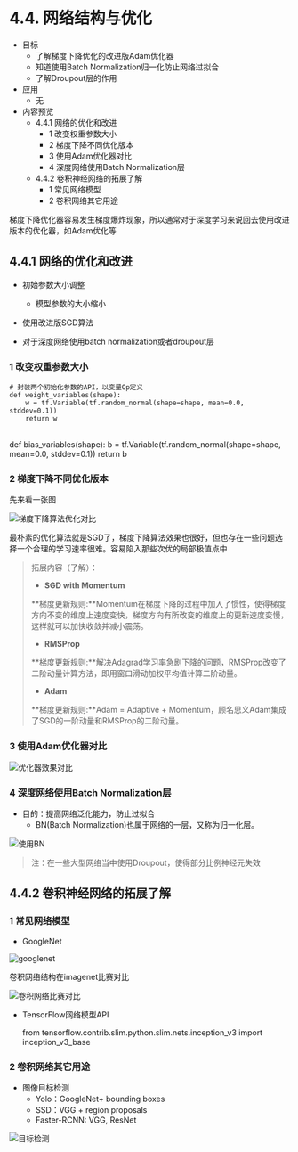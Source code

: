 # 4.4. 网络结构与优化

*   目标
    *   了解梯度下降优化的改进版Adam优化器
    *   知道使用Batch Normalization归一化防止网络过拟合
    *   了解Droupout层的作用
*   应用
    *   无
*   内容预览
    *   4.4.1 网络的优化和改进
        *   1 改变权重参数大小
        *   2 梯度下降不同优化版本
        *   3 使用Adam优化器对比
        *   4 深度网络使用Batch Normalization层
    *   4.4.2 卷积神经网络的拓展了解
        *   1 常见网络模型
        *   2 卷积网络其它用途

梯度下降优化器容易发生梯度爆炸现象，所以通常对于深度学习来说回去使用改进版本的优化器，如Adam优化等

4.4.1 网络的优化和改进
--------------

*   初始参数大小调整

    *   模型参数的大小缩小
*   使用改进版SGD算法

*   对于深度网络使用batch normalization或者droupout层

### 1 改变权重参数大小

    # 封装两个初始化参数的API，以变量Op定义
    def weight_variables(shape):
        w = tf.Variable(tf.random_normal(shape=shape, mean=0.0, stddev=0.1))
        return w


​    
    def bias_variables(shape):
        b = tf.Variable(tf.random_normal(shape=shape, mean=0.0, stddev=0.1))
        return b


### 2 梯度下降不同优化版本

先来看一张图

![梯度下降算法优化对比](../images/梯度下降算法优化对比.gif)

最朴素的优化算法就是SGD了，梯度下降算法效果也很好，但也存在一些问题选择一个合理的学习速率很难。容易陷入那些次优的局部极值点中

> 拓展内容（了解）：
>
> *   **SGD with Momentum**
>
> **梯度更新规则:**Momentum在梯度下降的过程中加入了惯性，使得梯度方向不变的维度上速度变快，梯度方向有所改变的维度上的更新速度变慢，这样就可以加快收敛并减小震荡。
>
> *   **RMSProp**
>
> **梯度更新规则:**解决Adagrad学习率急剧下降的问题，RMSProp改变了二阶动量计算方法，即用窗口滑动加权平均值计算二阶动量。
>
> *   **Adam**
>
> **梯度更新规则:**Adam = Adaptive + Momentum，顾名思义Adam集成了SGD的一阶动量和RMSProp的二阶动量。

### 3 使用Adam优化器对比

![优化器效果对比](../images/优化器效果对比.png)

### 4 深度网络使用Batch Normalization层

*   目的：提高网络泛化能力，防止过拟合
    *   BN(Batch Normalization)也属于网络的一层，又称为归一化层。

![使用BN](../images/使用BN.png)

> 注：在一些大型网络当中使用Droupout，使得部分比例神经元失效

4.4.2 卷积神经网络的拓展了解
-----------------

### 1 常见网络模型

*   GoogleNet

![googlenet](../images/googlenet.png)

卷积网络结构在imagenet比赛对比

![卷积网络比赛对比](../images/卷积网络比赛对比.png)

* TensorFlow网络模型API

  from tensorflow.contrib.slim.python.slim.nets.inception_v3 import inception_v3_base


### 2 卷积网络其它用途

*   图像目标检测
    *   Yolo：GoogleNet+ bounding boxes
    *   SSD：VGG + region proposals
    *   Faster-RCNN: VGG, ResNet

![目标检测](../images/目标检测.png)